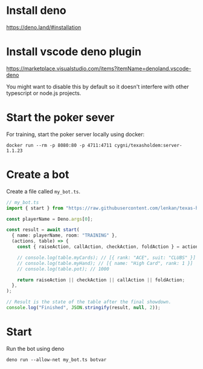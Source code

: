 
# Install deno

https://deno.land/#installation

# Install vscode deno plugin

https://marketplace.visualstudio.com/items?itemName=denoland.vscode-deno

You might want to disable this by default so it doesn't interfere with other typescript or node.js projects.

# Start the poker sever

For training, start the poker server locally using docker:

```
docker run --rm -p 8080:80 -p 4711:4711 cygni/texasholdem:server-1.1.23
```

# Create a bot

Create a file called `my_bot.ts`.

```ts
// my_bot.ts
import { start } from "https://raw.githubusercontent.com/lenkan/texas-holdem-client-deno/v0.3.0/mod.ts";

const playerName = Deno.args[0];

const result = await start(
  { name: playerName, room: "TRAINING" },
  (actions, table) => {
    const { raiseAction, callAction, checkAction, foldAction } = actions;

    // console.log(table.myCards); // [{ rank: "ACE", suit: "CLUBS" }]
    // console.log(table.myHand); // [{ name: "High Card", rank: 1 }]
    // console.log(table.pot); // 1000

    return raiseAction || checkAction || callAction || foldAction;
  },
);

// Result is the state of the table after the final showdown.
console.log("Finished", JSON.stringify(result, null, 2));
```

# Start 

Run the bot using deno

```
deno run --allow-net my_bot.ts botvar
```
